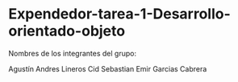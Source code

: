 # Expendedor-tarea-1-Desarrollo-orientado-objeto

Nombres de los integrantes del grupo:

Agustín Andres Lineros Cid
Sebastian Emir Garcias Cabrera
